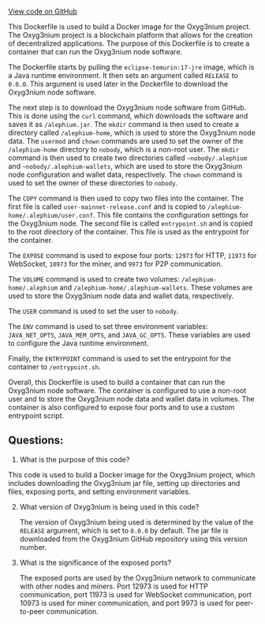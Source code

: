 [View code on GitHub](https://github.com/alephium/alephium/docker/release/Dockerfile.release)

This Dockerfile is used to build a Docker image for the Oxyg3nium project. The Oxyg3nium project is a blockchain platform that allows for the creation of decentralized applications. The purpose of this Dockerfile is to create a container that can run the Oxyg3nium node software.

The Dockerfile starts by pulling the `eclipse-temurin:17-jre` image, which is a Java runtime environment. It then sets an argument called `RELEASE` to `0.0.0`. This argument is used later in the Dockerfile to download the Oxyg3nium node software.

The next step is to download the Oxyg3nium node software from GitHub. This is done using the `curl` command, which downloads the software and saves it as `/alephium.jar`. The `mkdir` command is then used to create a directory called `/alephium-home`, which is used to store the Oxyg3nium node data. The `usermod` and `chown` commands are used to set the owner of the `/alephium-home` directory to `nobody`, which is a non-root user. The `mkdir` command is then used to create two directories called `~nobody/.alephium` and `~nobody/.alephium-wallets`, which are used to store the Oxyg3nium node configuration and wallet data, respectively. The `chown` command is used to set the owner of these directories to `nobody`.

The `COPY` command is then used to copy two files into the container. The first file is called `user-mainnet-release.conf` and is copied to `/alephium-home/.alephium/user.conf`. This file contains the configuration settings for the Oxyg3nium node. The second file is called `entrypoint.sh` and is copied to the root directory of the container. This file is used as the entrypoint for the container.

The `EXPOSE` command is used to expose four ports: `12973` for HTTP, `11973` for WebSocket, `10973` for the miner, and `9973` for P2P communication.

The `VOLUME` command is used to create two volumes: `/alephium-home/.alephium` and `/alephium-home/.alephium-wallets`. These volumes are used to store the Oxyg3nium node data and wallet data, respectively.

The `USER` command is used to set the user to `nobody`.

The `ENV` command is used to set three environment variables: `JAVA_NET_OPTS`, `JAVA_MEM_OPTS`, and `JAVA_GC_OPTS`. These variables are used to configure the Java runtime environment.

Finally, the `ENTRYPOINT` command is used to set the entrypoint for the container to `/entrypoint.sh`.

Overall, this Dockerfile is used to build a container that can run the Oxyg3nium node software. The container is configured to use a non-root user and to store the Oxyg3nium node data and wallet data in volumes. The container is also configured to expose four ports and to use a custom entrypoint script.
## Questions: 
 1. What is the purpose of this code?
   
   This code is used to build a Docker image for the Oxyg3nium project, which includes downloading the Oxyg3nium jar file, setting up directories and files, exposing ports, and setting environment variables.

2. What version of Oxyg3nium is being used in this code?
   
   The version of Oxyg3nium being used is determined by the value of the `RELEASE` argument, which is set to `0.0.0` by default. The jar file is downloaded from the Oxyg3nium GitHub repository using this version number.

3. What is the significance of the exposed ports?
   
   The exposed ports are used by the Oxyg3nium network to communicate with other nodes and miners. Port 12973 is used for HTTP communication, port 11973 is used for WebSocket communication, port 10973 is used for miner communication, and port 9973 is used for peer-to-peer communication.